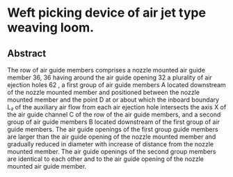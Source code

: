# Weft picking device of air jet type weaving loom.

## Abstract
The row of air guide members comprises a nozzle mounted air guide member 36, 36 having around the air guide opening 32 a plurality of air ejection holes 62 , a first group of air guide members A located downstream of the nozzle mounted member and positioned between the nozzle mounted member and the point D at or about which the inboard boundary L₂ of the auxiliary air flow from each air ejection hole intersects the axis X of the air guide channel C of the row of the air guide members, and a second group of air guide members B located downstream of the first group of air guide members. The air guide openings of the first group guide members are larger than the air guide opening of the nozzle mounted member and gradually reduced in diameter with increase of distance from the nozzle mounted member. The air guide openings of the second group members are identical to each other and to the air guide opening of the nozzle mounted air guide member.